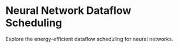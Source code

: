 Neural Network Dataflow Scheduling
==================================

Explore the energy-efficient dataflow scheduling for neural networks.

